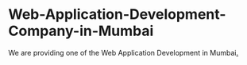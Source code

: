 # Web-Application-Development-Company-in-Mumbai
We are providing one of the Web Application Development in Mumbai<a href="http://www.threenetworks.com/webiste-development.php
">.</a>
 
